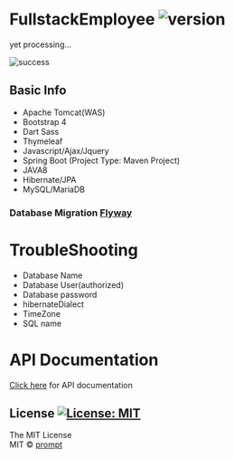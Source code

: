 # FullstackEmployee ![version](https://img.shields.io/badge/Version-0.1.0-orange.svg)
yet processing...


![success](https://img.shields.io/badge/Connection-success-informational.svg)


## Basic Info ##

* Apache Tomcat(WAS)
* Bootstrap 4 
* Dart Sass
* Thymeleaf
* Javascript/Ajax/Jquery
* Spring Boot (Project Type: Maven Project)
* JAVA8
* Hibernate/JPA
* MySQL/MariaDB

### Database Migration [Flyway](https://flywaydb.org/)


# TroubleShooting
* Database Name
* Database User(authorized)
* Database password
* hibernateDialect
* TimeZone
* SQL name

# API Documentation
[Click here](API.md) for API documentation

## License [![License: MIT](https://img.shields.io/badge/License-MIT-brightgreen.svg)](https://opensource.org/licenses/MIT)
The MIT License
<br/>
MIT © [prompt](https://github.com/prompt-tech/)
